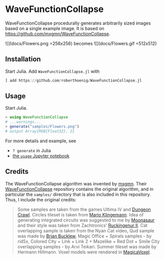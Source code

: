 # WaveFunctionCollapse

WaveFunctionCollapse procedurally generates arbitrarily sized images based
on a single example image. It is based on https://github.com/mxgmn/WaveFunctionCollapse.

![](docs/Flowers.png =256x256)
becomes
![](docs/Flowers.gif =512x512)

## Installation

Start Julia. Add `WaveFunctionCollapse.jl` with
```julia
] add https://github.com/roberthoenig/WaveFunctionCollapse.jl
```

## Usage

Start Julia.
```julia
> using WaveFunctionCollapse
# ...warnings...
> generate("samples/Flowers.png")
# output Array{RGB{Float32}, 2}
```

For more details and example, see
*   `? generate` in Julia
* [the `usage` Jupyter notebook](usage.ipynb)

## Credits

The WaveFunctionCollapse algorithm was invented by [mxgmn](https://github.com/mxgmn). Their
[WaveFunctionCollapse](https://github.com/mxgmn/WaveFunctionCollapse) repository contains the
original algorithm, and in particular the `samples/` directory that is also included in this
repository. Thus, I include the original credits:

> Some samples are taken from the games Ultima IV and [Dungeon Crawl](https://github.com/crawl/crawl).
Circles tileset is taken from [Mario Klingemann](https://twitter.com/quasimondo/status/778196128957403136).
Idea of generating integrated circuits was suggested to me by [Moonasaur](https://twitter.com/Moonasaur/status/759890746350731264)
and their style was taken from Zachtronics' [Ruckingenur II](http://www.zachtronics.com/ruckingenur-ii/).
Cat overlapping sample is taken from the Nyan Cat video, Qud sample was made by [Brian Bucklew](https://github.com/unormal),
Magic Office + Spirals samples - by rid5x, Colored City + Link + Link 2 + Mazelike + Red Dot + Smile City overlapping samples -
by Arvi Teikari. Summer tileset was made by Hermann Hillmann. Voxel models were rendered in [MagicaVoxel](http://ephtracy.github.io/).